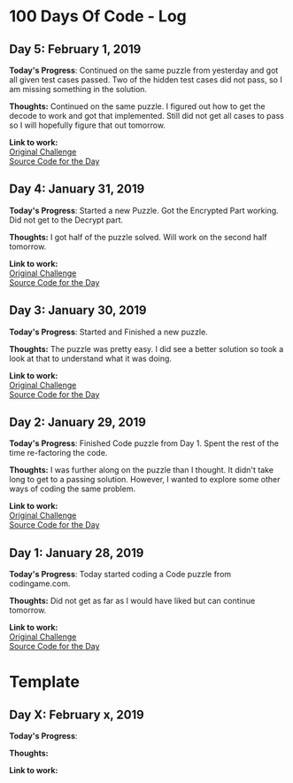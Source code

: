 # 100 Days Of Code - Log


## Day 5: February 1, 2019

**Today's Progress**: 
Continued on the same puzzle from yesterday and got all given test cases passed. Two of the hidden test cases did not pass, so I am missing something in the solution.

**Thoughts:** 
Continued on the same puzzle. I figured out how to get the decode to work and got that implemented. Still did not get all cases to pass so I will hopefully figure that out tomorrow. 
 
**Link to work:** <br> 
[Original Challenge](https://www.codingame.com/ide/puzzle/encryptiondecryption-of-enigma-machine)<br>
[Source Code for the Day](https://github.com/skullbone55/CodeProjectChallenges/tree/master/CodeProjectChallenges)

## Day 4: January 31, 2019

**Today's Progress**: 
Started a new Puzzle. Got the Encrypted Part working. Did not get to the Decrypt part.

**Thoughts:** 
I got half of the puzzle solved. Will work on the second half tomorrow.

**Link to work:** <br> 
[Original Challenge](https://www.codingame.com/ide/puzzle/encryptiondecryption-of-enigma-machine)<br>
[Source Code for the Day](https://github.com/skullbone55/CodeProjectChallenges/tree/master/CodeProjectChallenges)


## Day 3: January 30, 2019

**Today's Progress**: 
Started and Finished a new puzzle.  

**Thoughts:** 
The puzzle was pretty easy. I did see a better solution so took a look at that to understand what it was doing.

**Link to work:** <br> 
[Original Challenge](https://www.codingame.com/ide/puzzle/the-river-i-)<br>
[Source Code for the Day](https://github.com/skullbone55/CodeProjectChallenges/tree/master/CodeProjectChallenges)

## Day 2: January 29, 2019

**Today's Progress**:
Finished Code puzzle from Day 1. Spent the rest of the time re-factoring the code.

**Thoughts:** 
I was further along on the puzzle than I thought. It didn't take long to get to a passing solution. However, I wanted to explore some other ways of coding the same problem.  

**Link to work:** <br> 
[Original Challenge](https://www.codingame.com/ide/puzzle/rooks-movements) <br>
[Source Code for the Day](https://github.com/skullbone55/CodeProjectChallenges/tree/master/CodeProjectChallenges)


## Day 1: January 28, 2019

**Today's Progress**: 
Today started coding a Code puzzle from codingame.com.

**Thoughts:** 
Did not get as far as I would have liked but can continue tomorrow.

**Link to work:** <br> 
[Original Challenge](https://www.codingame.com/ide/puzzle/rooks-movements) <br>
[Source Code for the Day](https://github.com/skullbone55/CodeProjectChallenges/tree/master/CodeProjectChallenges)


# Template #
## Day X: February x, 2019

**Today's Progress**: 

**Thoughts:** 

**Link to work:** <br> 

